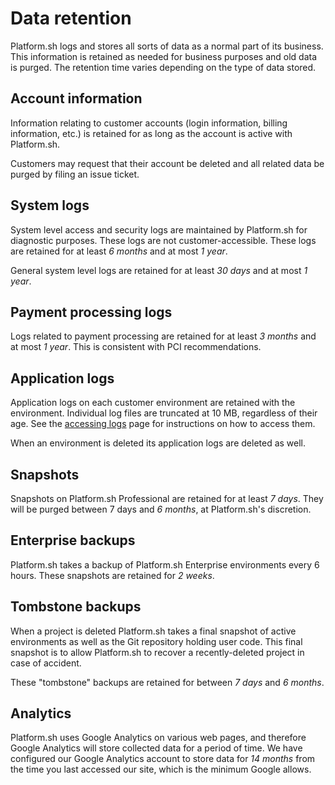 # Data retention

Platform.sh logs and stores all sorts of data as a normal part of its business. This information is retained as needed for business purposes and old data is purged. The retention time varies depending on the type of data stored.

## Account information

Information relating to customer accounts (login information, billing information, etc.) is retained for as long as the account is active with Platform.sh.

Customers may request that their account be deleted and all related data be purged by filing an issue ticket.

## System logs

System level access and security logs are maintained by Platform.sh for diagnostic purposes. These logs are not customer-accessible. These logs are retained for at least _6 months_ and at most _1 year_.

General system level logs are retained for at least _30 days_ and at most _1 year_.

## Payment processing logs

Logs related to payment processing are retained for at least _3 months_ and at most _1 year_. This is consistent with PCI recommendations.

## Application logs

Application logs on each customer environment are retained with the environment. Individual log files are truncated at 10 MB, regardless of their age. See the [accessing logs](/development/logs.md) page for instructions on how to access them.

When an environment is deleted its application logs are deleted as well.

## Snapshots

Snapshots on Platform.sh Professional are retained for at least _7 days_. They will be purged between 7 days and _6 months_, at Platform.sh's discretion.

## Enterprise backups

Platform.sh takes a backup of Platform.sh Enterprise environments every 6 hours. These snapshots are retained for _2 weeks_.

## Tombstone backups

When a project is deleted Platform.sh takes a final snapshot of active environments as well as the Git repository holding user code. This final snapshot is to allow Platform.sh to recover a recently-deleted project in case of accident.

These "tombstone" backups are retained for between _7 days_ and _6 months_.

## Analytics

Platform.sh uses Google Analytics on various web pages, and therefore Google Analytics will store collected data for a period of time. We have configured our Google Analytics account to store data for _14 months_ from the time you last accessed our site, which is the minimum Google allows.
